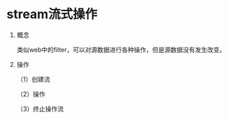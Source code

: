 # stream流式操作

1. 概念

      

   类似web中的filter，可以对源数据进行各种操作，但是源数据没有发生改变。

2. 操作

      

   （1）创建流

   （2）操作

   （3）终止操作流



